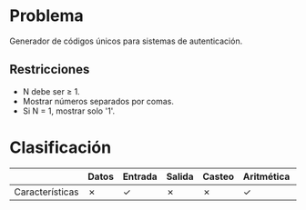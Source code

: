 # Problema

Generador de códigos únicos para sistemas de autenticación.

## Restricciones

- N debe ser ≥ 1.
- Mostrar números separados por comas.
- Si N = 1, mostrar solo '1'.

# Clasificación
|  | Datos | Entrada | Salida | Casteo | Aritmética | Relacionales | Lógicos | Condicionales | Ciclo | Matrices | Funciones |
|----------|-------|---------|--------|--------|------------|--------------|---------|---------------|-------|----------|-------------|
| Características | ✗ | ✓ | ✗ | ✗ | ✓ | ✗ | ✗ | ✗ | ✓ | ✗ | ✗ |
